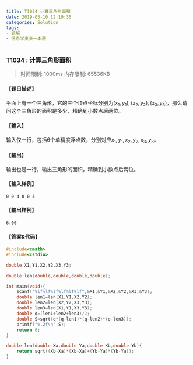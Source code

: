 ```yaml
---
title: T1034 计算三角形面积
date: 2019-03-10 12:19:35
categories: Solution
tags:
- 题解
- 信息学奥赛一本通
---
```


### T1034 : 计算三角形面积

> 时间限制: $1000 \text{ms}$ 内存限制: $65536 \text{KB}$

<!-- more -->

#### 【题目描述】

平面上有一个三角形，它的三个顶点坐标分别为$(x_{1}, y_{1}), (x_{2}, y_{2}), (x_{3}, y_{3})$，那么请问这个三角形的面积是多少，精确到小数点后两位。

#### 【输入】

输入仅一行，包括$6$个单精度浮点数，分别对应$x_{1}, y_{1}, x_{2}, y_{2}, x_{3}, y_{3}$。

#### 【输出】

输出也是一行，输出三角形的面积，精确到小数点后两位。

#### 【输入样例】

```
0 0 4 0 0 3
```

#### 【输出样例】

```
6.00
```

#### 【答案&代码】

```cpp
#include<cmath>
#include<cstdio>

double X1,Y1,X2,Y2,X3,Y3;

double len(double,double,double,double);

int main(void){
    scanf("%lf%lf%lf%lf%lf%lf",&X1,&Y1,&X2,&Y2,&X3,&Y3);
    double len1=len(X1,Y1,X2,Y2);
    double len2=len(X2,Y2,X3,Y3);
    double len3=len(X1,Y1,X3,Y3);
    double q=(len1+len2+len3)/2;
    double S=sqrt(q*(q-len1)*(q-len2)*(q-len3));
    printf("%.2f\n",S);
    return 0;
}

double len(double Xa,double Ya,double Xb,double Yb){
    return sqrt((Xb-Xa)*(Xb-Xa)+(Yb-Ya)*(Yb-Ya));
}
```
